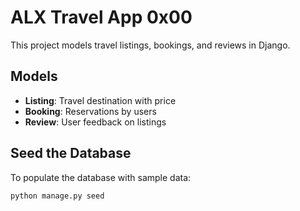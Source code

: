 # ALX Travel App 0x00

This project models travel listings, bookings, and reviews in Django.

## Models
- **Listing**: Travel destination with price
- **Booking**: Reservations by users
- **Review**: User feedback on listings

## Seed the Database
To populate the database with sample data:

```bash
python manage.py seed
